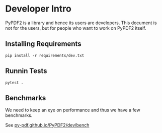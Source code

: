 # Developer Intro

PyPDF2 is a library and hence its users are developers. This document is not for
the users, but for people who want to work on PyPDF2 itself.

## Installing Requirements

```
pip install -r requirements/dev.txt
```

## Runnin Tests

```
pytest .
```

## Benchmarks

We need to keep an eye on performance and thus we have a few benchmarks.

See [py-pdf.github.io/PyPDF2/dev/bench](https://py-pdf.github.io/PyPDF2/dev/bench/)
